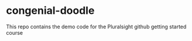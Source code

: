 # congenial-doodle
This repo contains the demo code for the Pluralsight github getting started course
